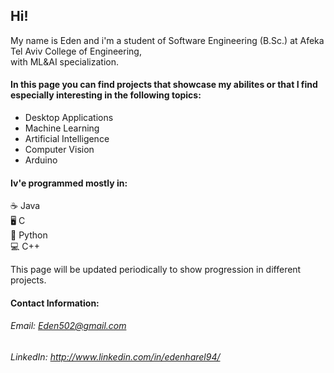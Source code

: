 

## Hi! ##

My name is Eden and i'm a student of Software Engineering (B.Sc.) at Afeka Tel Aviv College of Engineering,</br>
with ML&AI specialization. 
#### In this page you can find projects that showcase my abilites or that I find especially interesting in the following topics: 

* Desktop Applications
* Machine Learning
* Artificial Intelligence
* Computer Vision
* Arduino

#### Iv'e programmed mostly in:
:coffee: Java \
:desktop_computer: C \
:snake:	Python \
:computer:	C++ 


This page will be updated periodically to show progression in different projects.

#### Contact Information:
###### Email: Eden502@gmail.com
###### LinkedIn: http://www.linkedin.com/in/edenharel94/












<!---
eden502/eden502 is a ✨ special ✨ repository because its `README.md` (this file) appears on your GitHub profile.
You can click the Preview link to take a look at your changes.
--->
